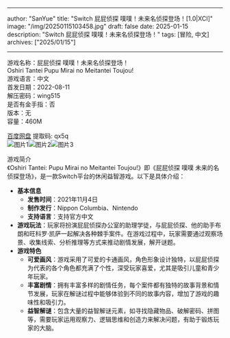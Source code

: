 
---
author: "SanYue"
title: "Switch 屁屁侦探 噗噗！未来名侦探登场！[1.0|XCI]"
image: "/img/20250115103458.jpg"
draft: false
date: 2025-01-15
description: "Switch 屁屁侦探 噗噗！未来名侦探登场！"
tags: [冒险, 中文]
archives: ["2025/01/15"]

---

游戏名称：屁屁侦探 噗噗！未来名侦探登场！   
Oshiri Tantei Pupu Mirai no Meitantei Toujou!    
游戏语言：中文  
首发日期：2022-08-11  
解压密码：wing515  
是否有金手指：否  
版本：无   
容量：460M

[百度网盘](https://pan.baidu.com/s/1Xctv79y2vgIqV0RDJfLAdg) 提取码: qx5q  
![图片1](/img/7c0c95.jpg)![图片2](/img/0322a3.jpg)![图片3](/img/a432e0.jpg)  

游戏简介  
《Oshiri Tantei: Pupu Mirai no Meitantei Toujou!》即《屁屁侦探 噗噗 未来的名侦探登场》，是一款Switch平台的休闲益智游戏。以下是具体介绍：
- **基本信息**
    - **发售时间**：2021年11月4日
    - **制作发行**：Nippon Columbia、Nintendo
    - **支持语言**：支持官方中文
- **游戏玩法**：玩家将扮演屁屁侦探办公室的助理学徒，与屁屁侦探、他的助手布朗和旺科罗·凯萨一起解决各种棘手案件。在游戏过程中，玩家需要通过观察场景、收集线索、分析推理等方式来推动剧情发展，解开谜题。
- **游戏特色**
    - **可爱画风**：游戏采用了可爱的卡通画风，角色形象设计独特，以屁屁侦探为代表的各个角色都充满了个性，深受玩家喜爱，尤其是吸引儿童和青少年玩家。
    - **丰富剧情**：拥有丰富多样的剧情任务，每个案件都有独特的故事背景和情节发展，玩家在解谜过程中能够体验到不同的故事内容，增加了游戏的趣味性和吸引力。
    - **益智解谜**：包含大量的益智解谜元素，如寻找隐藏物品、破解密码、拼图等，需要玩家运用观察力、逻辑思维和创造力来解决问题，有助于锻炼玩家的大脑。
